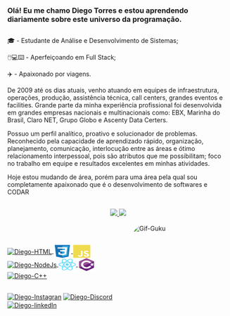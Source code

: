 <h3>Olá! Eu me chamo Diego Torres e estou aprendendo diariamente sobre este universo da programação.</h3>

##
<p>🎓 - Estudante de Análise e Desenvolvimento de Sistemas;</p>

<p>🖱️💻⌨️ - Aperfeiçoando em Full Stack;</p>

<p>✈️ - Apaixonado por viagens.</p>

<p>De 2009 até os dias atuais, venho atuando em equipes de infraestrutura, operações, produção, assistência técnica, call centers, grandes eventos e facilities. Grande parte da minha experiência profissional foi desenvolvida em grandes empresas nacionais e multinacionais como: EBX, Marinha do Brasil, Claro NET, Grupo Globo e Ascenty Data Certers.

<p>Possuo um perfil analítico, proativo e solucionador de problemas. Reconhecido pela capacidade de aprendizado rápido, organização, planejamento, comunicação, interlocução entre as áreas e ótimo relacionamento interpessoal, pois são atributos que me possibilitam; foco no trabalho em equipe e resultados excelentes em minhas atividades.</p>

<p>Hoje estou mudando de área, porém para uma área pela qual sou completamente apaixonado que é o desenvolvimento de softwares e CODAR</p>

##

<div align="center">
  <a href="https://github.com/DiegoTorresGomes">
  <img height="150em" src="https://github-readme-stats.vercel.app/api?username=DiegoTorresGomes&show_icons=true&theme=vision-friendly-dark&include_all_commits=true&count_private=true"/>
  <img height="150em" src="https://github-readme-stats.vercel.app/api/top-langs/?username=DiegoTorresGomes&layout=compact&langs_count=7&theme=vision-friendly-dark"/>
</div>


<div style="display: inline_block"  ><br>
<img align="right" alt ="Gif-Guku" width="220" height="220" style="border-radius:30px;" src="https://images-wixmp-ed30a86b8c4ca887773594c2.wixmp.com/f/84dc13b7-a2e7-4b45-83ec-311e72e82900/ddm76zj-115c352d-c520-4e26-930a-8e2f95375ddb.gif?token=eyJ0eXAiOiJKV1QiLCJhbGciOiJIUzI1NiJ9.eyJzdWIiOiJ1cm46YXBwOjdlMGQxODg5ODIyNjQzNzNhNWYwZDQxNWVhMGQyNmUwIiwiaXNzIjoidXJuOmFwcDo3ZTBkMTg4OTgyMjY0MzczYTVmMGQ0MTVlYTBkMjZlMCIsIm9iaiI6W1t7InBhdGgiOiJcL2ZcLzg0ZGMxM2I3LWEyZTctNGI0NS04M2VjLTMxMWU3MmU4MjkwMFwvZGRtNzZ6ai0xMTVjMzUyZC1jNTIwLTRlMjYtOTMwYS04ZTJmOTUzNzVkZGIuZ2lmIn1dXSwiYXVkIjpbInVybjpzZXJ2aWNlOmZpbGUuZG93bmxvYWQiXX0.yNfW-1PJeNlKoycncNxNv5kvoxmw7rowjVn4fwL-sKI" />

</div>

##

<div style="display: inline_block"><br>
  <img align="center" alt="Diego-HTML" height="30" width="40" src="https://cdn.jsdelivr.net/gh/devicons/devicon/icons/html5/html5-original-wordmark.svg">
  <img align="center" alt="Diego-CSS" height="30" width="40" src="https://raw.githubusercontent.com/devicons/devicon/master/icons/css3/css3-original.svg">
  <img align="center" alt="Diego-JS" height="30" width="40" src="https://raw.githubusercontent.com/devicons/devicon/master/icons/javascript/javascript-plain.svg">
  <img align="center" alt="Diego-NodeJs" height="30" width="40" src="https://www.vectorlogo.zone/logos/nodejs/nodejs-icon.svg">
  <img align="center" alt="Diego-React" height="30" width="40" src="https://raw.githubusercontent.com/devicons/devicon/master/icons/react/react-original.svg">
  <img align="center" alt="Diego-CSharp" height="30" width="40" src="https://raw.githubusercontent.com/devicons/devicon/master/icons/csharp/csharp-original.svg">
  <img align="center" alt="Diego-C++" height="30" width="40" src="https://cdn.jsdelivr.net/gh/devicons/devicon/icons/cplusplus/cplusplus-original.svg">
  
  

</div>
  
  ##
 
<div> 
  <a href="https://instagram.com/diegotorresgomes" target="_blank"><img align="center" alt="Diego-Instagran" height="50" width="100" src="https://www.vectorlogo.zone/logos/instagram/instagram-ar21.svg"></a>
 <a href="https://discord.gg/Diego Torres#2054" target="_blank"><img align="center" alt="Diego-Discord" height="50" width="100" src="https://www.vectorlogo.zone/logos/discordapp/discordapp-ar21.svg"></a>
 <a href="https://www.linkedin.com/in/diego-torres-gomes" target="_blank"><img align="center" alt="Diego-linkedIn" height="80" width="80" src="https://cdn.jsdelivr.net/gh/devicons/devicon/icons/linkedin/linkedin-original-wordmark.svg"></a> 
 
 
</div>
